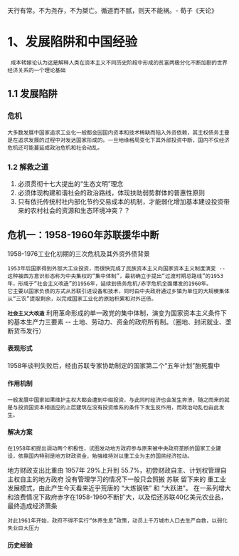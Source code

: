天行有常。不为尧存，不为桀亡。循道而不腻，则天不能祸。- 荀子《天论》

 #  1、发展陷阱和中国经验
	 成本转嫁论认为这是解释人类在资本主义不同历史阶段中形成的贫富两极分化不断加剧的世界经济关系的一个理论基础

## 1.1  发展陷阱
### 危机

    大多数发展中国家追求工业化一般都会因国内资本和技术稀缺而陷入外资依赖，其主权债务主要是在追求发展的过程中对发达国家形成的。一旦地缘格局变化下其外部投资中断，国内不仅经济危机还可能蔓延成政治危机和社会动乱。

### 1.2 解救之道
1. 必须贯彻十七大提出的“生态文明”理念
2. 必须体现构建和谐社会的政治路线，体现扶助弱势群体的普惠性原则
3. 只有依托传统村社内部化节约交易成本的机制，才能弱化增加基本建设投资带来的农村社会的资源和生态环境冲突？？

## 危机一：1958-1960年苏联援华中断

1958-1976工业化初期的三次危机及其外资外债背景

	1953年后国家得到外部大工业投资，而很快完成了民族资本主义向国家资本主义制度演变 -- 这种被西方意识形态称为中央集权的“集中体制”，最初确立于提出“过渡时期总路线”的1953年，形成于“社会主义改造”的1956年，延续到债务危机/赤字危机全面爆发的1960年。
	它主要以国家负债的方式从苏联引进设备和技术，同时由中央政府通过乡镇为单位的大规模集体从“三农”提取剩余，以完成国家工业化的原始积累和对外还债。

**`社会主义大改造`** 利用革命形成的单一政党的集中体制，演变为国家资本主义条件下的基本生产力三要素 -- 土地、劳动力、资金的政府所有制。（圈地、封闭就业、垄断货币发行）

#### 表现形式
1958年谈判失败后，经由苏联专家协助制定的国家第二个“五年计划”胎死腹中
#### 作用机制
    一般发展中国家如果维护主权大都会遭到中缀投资，与此同时经济也会发生奔溃，随之而来的就是与投资国资本相适应的上层建筑在没有投资维系的条件下发生反作用，而政治动乱也由此发生。
#### 解决方案
    在1958年初提出调动两个积极性，试图发动地方政府参与原来被中央政府垄断的国家工业建设，依靠国内特别是地方财政资金，勉强维持对以重工业为主的国民经济拉动。

地方财政支出比重由 1957年 29%上升到 55.7%，初尝财政自主、计划权管理自主权自主的地方政府
没有管理学习的情况下一般只会照搬 苏联 留下来的 重工业发展模式，由此产生今天看来近乎荒唐的 “大炼钢铁” 和 “大跃进”。
在一系列增大和浪费情况下政府赤字在1958-1960不断扩大，以及偿还苏联40亿美元农业品，最终造成经济萧条

	对此1961年开始，政府不得不实行“休养生息”政策，动员上千万城市人口去生产自救，以弱化失业巨大压力

#### 历史经验

